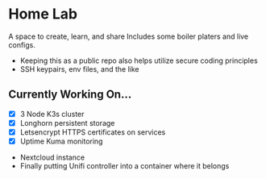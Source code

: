 # Home Lab

A space to create, learn, and share
Includes some boiler platers and live configs.

- Keeping this as a public repo also helps utilize secure coding principles
- SSH keypairs, env files, and the like

## Currently Working On...

- [x] 3 Node K3s cluster 
- [x] Longhorn persistent storage 
- [x] Letsencrypt HTTPS certificates on services 
- [x] Uptime Kuma monitoring 
- Nextcloud instance 
- Finally putting Unifi controller into a container where it belongs

